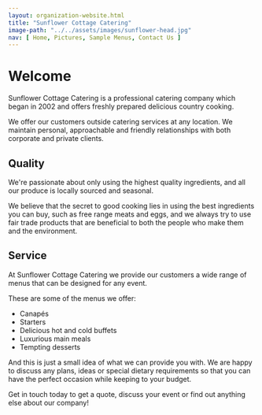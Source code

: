 ```yaml
---
layout: organization-website.html
title: "Sunflower Cottage Catering"
image-path: "../../assets/images/sunflower-head.jpg"
nav: [ Home, Pictures, Sample Menus, Contact Us ]
---
```


# Welcome

Sunflower Cottage Catering is a professional catering company which began in 2002 and offers freshly prepared delicious country cooking.

We offer our customers outside catering services at any location. We maintain personal, approachable and friendly relationships with both corporate and private clients.

## Quality

We're passionate about only using the highest quality ingredients, and all our produce is locally sourced and seasonal.

We believe that the secret to good cooking lies in using the best ingredients you can buy, such as free range meats and eggs, and we always try to use fair trade products that are beneficial to both the people who make them and the environment.

## Service

At Sunflower Cottage Catering we provide our customers a wide range of menus that can be designed for any event.

These are some of the menus we offer:

*   Canapés
*   Starters
*   Delicious hot and cold buffets
*   Luxurious main meals
*   Tempting desserts

And this is just a small idea of what we can provide you with. We are happy to discuss any plans, ideas or special dietary requirements so that you can have the perfect occasion while keeping to your budget.

Get in touch today to get a quote, discuss your event or find out anything else about our company!

